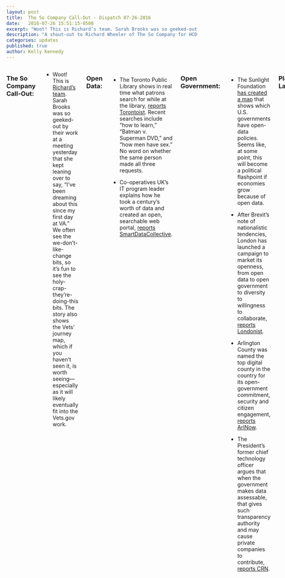 ```yaml
---
layout: post
title:  The So Company Call-Out - Dispatch 07-26-2016
date:   2016-07-26 15:51:15-0500
excerpt: "Woot! This is Richard’s team. Sarah Brooks was so geeked-out by their work at a meeting yesterday that she kept leaning over to say, “I’ve been dreaming about this since my first day at VA.”.."
description: "A shout-out to Richard Wheeler of The So Company for HCD work at VA."
categories: updates
published: true
author: Kelly Kennedy
---
```


<div class="row">
<div class="small-12 medium-11 medium-centered columns" markdown="1">

### The So Company Call-Out:

- Woot! This is [Richard’s team](http://www.fastcoexist.com/3062003/how-citizen-centered-design-is-changing-the-ways-the-government-serves-the-people). Sarah Brooks was so geeked-out by their work at a meeting yesterday that she kept leaning over to say, “I’ve been dreaming about this since my first day at VA.” We often see the we-don’t-like-change bits, so it’s fun to see the holy-crap-they’re-doing-this bits. The story also shows the Vets’ journey map, which if you haven’t seen it, is worth seeing—especially as it will likely eventually fit into the Vets.gov work.

### Open Data:

- The Toronto Public Library shows in real time what patrons search for while at the library, [reports Torontoist]( http://torontoist.com/2016/07/what-toronto-public-library-patrons-search-for-in-real-time/). Recent searches include “how to learn,” “Batman v. Superman DVD,” and “how men have sex.” No word on whether the same person made all three requests.

- Co-operatives UK’s IT program leader explains how he took a century’s worth of data and created an open, searchable web portal, [reports SmartDataCollective](http://www.smartdatacollective.com/eran-levy/425834/bi-case-study-building-open-data-portal).

### Open Government:

- The Sunlight Foundation [has created a map](http://sunlightfoundation.com/blog/2016/07/20/analyzing-the-state-of-cities-bulk-data-offerings/) that shows which U.S. governments have open-data policies. Seems like, at some point, this will become a political flashpoint if economies grow because of open data.

- After Brexit’s note of nationalistic tendencies, London has launched a campaign to market its openness, from open data to open government to diversity to willingness to collaborate, [reports Londonist](http://londonist.com/2016/07/londonisopen-in-more-ways-than-you-think).

- Arlington County was named the top digital county in the country for its open-government commitment, security and citizen engagement, [reports ArlNow](https://www.arlnow.com/2016/07/21/arlington-named-no-1-digital-county/).

- The President’s former chief technology officer argues that when the government makes data assessable, that gives such transparency authority and may cause private companies to contribute, [reports CRN](http://www.crn.com/news/applications-os/video/300081405/former-white-house-deputy-cto-makes-case-for-open-data-in-government.htm).

### Plain Language:

- The Conversationalist, after offering some examples of Zelda-esque writing, [wonders if there’s hope](http://theconversation.com/redetermining-paradigmatic-norms-is-there-any-hope-for-academic-writing-62968) for academic writing. 

### Tech Politics:

- No matter whom is elected in the fall, the government is already committed to open data with a bi-partisan effort in Congress, a new law and several initiatives from the current administration, [reports Huffington Post](http://www.huffingtonpost.com/joel-gurin/a-presidential-priority-u_b_11085974.html). The Center for Open Data Enterprise will publish in October a nonpartisan open-data transition report for the incoming administration. 

### Geek Jobs:

- The Office of DC Pensions is hiring a [data management specialist](https://www.usajobs.gov/GetJob/ViewDetails/445239500), as is the [U.S. Treasury](https://www.usajobs.gov/GetJob/ViewDetails/445243300).  

### Vet Love:

- [Backchannel highlights](https://backchannel.com/inside-the-obama-tech-surge-as-it-hacks-the-pentagon-and-va-8b439bc33ed1#.40lhomsg2) the problems Vets have had accessing information and filing applications through the Internet in a piece about how the U.S. Digital Service is trying to make quick fixes to systems across the government.

- If a Veteran can’t raise the funds he needs, a therapy-goat program is at risk, [reports Military.com]( http://www.military.com/daily-news/2016/07/23/therapy-goats-at-risk-if-veteran-cannot-fund-farm-upgrades.html?utm_source=Sailthru&utm_medium=email&utm_campaign=Military%20EBB%207-25-16&utm_term=Editorial%20-%20Military%20-%20Early%20Bird%20Brief). “His family of four also has nine dogs, including a certified therapy Pug; about 30 ducks; one mini- horse; seven cats; 100 chickens; and a guard llama, Ragels said.”

### What We’re Reading:

- Meditation changes brains in a multitude of ways, as some So employees have noted, and [Medium cites](https://medium.com/the-coffeelicious/the-brain-on-meditation-a0948ba98d9d#.kgsk1383z) the science to show it in a piece about why industry is beginning to buy into the practice. 
</div>
</div>